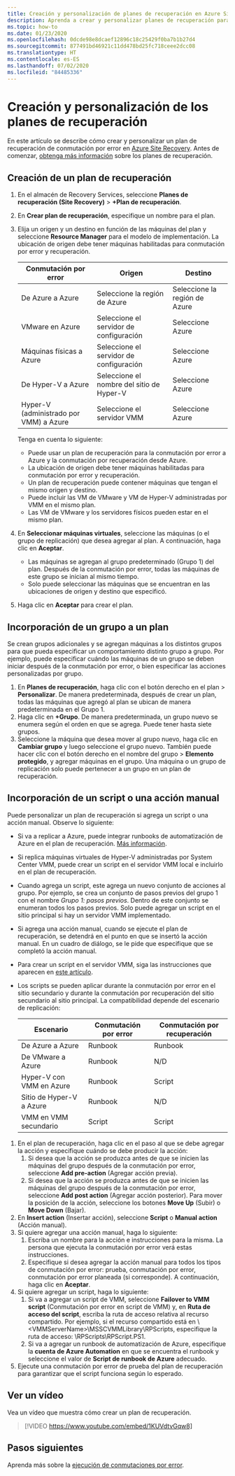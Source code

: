 ```yaml
---
title: Creación y personalización de planes de recuperación en Azure Site Recovery.
description: Aprenda a crear y personalizar planes de recuperación para la recuperación ante desastres mediante el servicio Azure Site Recovery.
ms.topic: how-to
ms.date: 01/23/2020
ms.openlocfilehash: 0dcde98e8dcaef12896c18c25429f0ba7b1b27d4
ms.sourcegitcommit: 877491bd46921c11dd478bd25fc718ceee2dcc08
ms.translationtype: HT
ms.contentlocale: es-ES
ms.lasthandoff: 07/02/2020
ms.locfileid: "84485336"
---
```

# <a name="create-and-customize-recovery-plans"></a>Creación y personalización de los planes de recuperación

En este artículo se describe cómo crear y personalizar un plan de recuperación de conmutación por error en [Azure Site Recovery](site-recovery-overview.md). Antes de comenzar, [obtenga más información](recovery-plan-overview.md) sobre los planes de recuperación.

## <a name="create-a-recovery-plan"></a>Creación de un plan de recuperación

1. En el almacén de Recovery Services, seleccione **Planes de recuperación (Site Recovery)**  >  **+Plan de recuperación**.
2. En **Crear plan de recuperación**, especifique un nombre para el plan.
3. Elija un origen y un destino en función de las máquinas del plan y seleccione **Resource Manager** para el modelo de implementación. La ubicación de origen debe tener máquinas habilitadas para conmutación por error y recuperación. 

    **Conmutación por error** | **Origen** | **Destino** 
   --- | --- | ---
   De Azure a Azure | Seleccione la región de Azure | Seleccione la región de Azure
   VMware en Azure | Seleccione el servidor de configuración | Seleccione Azure
   Máquinas físicas a Azure | Seleccione el servidor de configuración | Seleccione Azure   
   De Hyper-V a Azure | Seleccione el nombre del sitio de Hyper-V | Seleccione Azure
   Hyper-V (administrado por VMM) a Azure  | Seleccione el servidor VMM | Seleccione Azure
  
    Tenga en cuenta lo siguiente:
    - Puede usar un plan de recuperación para la conmutación por error a Azure y la conmutación por recuperación desde Azure.
    - La ubicación de origen debe tener máquinas habilitadas para conmutación por error y recuperación.
    - Un plan de recuperación puede contener máquinas que tengan el mismo origen y destino.
    - Puede incluir las VM de VMware y VM de Hyper-V administradas por VMM en el mismo plan.
    - Las VM de VMware y los servidores físicos pueden estar en el mismo plan.

4. En **Seleccionar máquinas virtuales**, seleccione las máquinas (o el grupo de replicación) que desea agregar al plan. A continuación, haga clic en **Aceptar**.
    - Las máquinas se agregan al grupo predeterminado (Grupo 1) del plan. Después de la conmutación por error, todas las máquinas de este grupo se inician al mismo tiempo.
    - Solo puede seleccionar las máquinas que se encuentran en las ubicaciones de origen y destino que especificó. 
5. Haga clic en **Aceptar** para crear el plan.

## <a name="add-a-group-to-a-plan"></a>Incorporación de un grupo a un plan

Se crean grupos adicionales y se agregan máquinas a los distintos grupos para que pueda especificar un comportamiento distinto grupo a grupo. Por ejemplo, puede especificar cuándo las máquinas de un grupo se deben iniciar después de la conmutación por error, o bien especificar las acciones personalizadas por grupo.

1. En **Planes de recuperación**, haga clic con el botón derecho en el plan > **Personalizar**. De manera predeterminada, después de crear un plan, todas las máquinas que agregó al plan se ubican de manera predeterminada en el Grupo 1.
2. Haga clic en **+Grupo**. De manera predeterminada, un grupo nuevo se enumera según el orden en que se agrega. Puede tener hasta siete grupos.
3. Seleccione la máquina que desea mover al grupo nuevo, haga clic en **Cambiar grupo** y luego seleccione el grupo nuevo. También puede hacer clic con el botón derecho en el nombre del grupo > **Elemento protegido**, y agregar máquinas en el grupo. Una máquina o un grupo de replicación solo puede pertenecer a un grupo en un plan de recuperación.


## <a name="add-a-script-or-manual-action"></a>Incorporación de un script o una acción manual

Puede personalizar un plan de recuperación si agrega un script o una acción manual. Observe lo siguiente:

- Si va a replicar a Azure, puede integrar runbooks de automatización de Azure en el plan de recuperación. [Más información](site-recovery-runbook-automation.md).
- Si replica máquinas virtuales de Hyper-V administradas por System Center VMM, puede crear un script en el servidor VMM local e incluirlo en el plan de recuperación.
- Cuando agrega un script, este agrega un nuevo conjunto de acciones al grupo. Por ejemplo, se crea un conjunto de pasos previos del grupo 1 con el nombre *Grupo 1: pasos previos*. Dentro de este conjunto se enumeran todos los pasos previos. Solo puede agregar un script en el sitio principal si hay un servidor VMM implementado.
- Si agrega una acción manual, cuando se ejecute el plan de recuperación, se detendrá en el punto en que se insertó la acción manual. En un cuadro de diálogo, se le pide que especifique que se completó la acción manual.
- Para crear un script en el servidor VMM, siga las instrucciones que aparecen en [este artículo](hyper-v-vmm-recovery-script.md).
- Los scripts se pueden aplicar durante la conmutación por error en el sitio secundario y durante la conmutación por recuperación del sitio secundario al sitio principal. La compatibilidad depende del escenario de replicación:
    
    **Escenario** | **Conmutación por error** | **Conmutación por recuperación**
    --- | --- | --- 
    De Azure a Azure  | Runbook | Runbook
    De VMware a Azure | Runbook | N/D 
    Hyper-V con VMM en Azure | Runbook | Script
    Sitio de Hyper-V a Azure | Runbook | N/D
    VMM en VMM secundario | Script | Script

1. En el plan de recuperación, haga clic en el paso al que se debe agregar la acción y especifique cuándo se debe producir la acción:
    1. Si desea que la acción se produzca antes de que se inicien las máquinas del grupo después de la conmutación por error, seleccione **Add pre-action** (Agregar acción previa).
    1. Si desea que la acción se produzca antes de que se inicien las máquinas del grupo después de la conmutación por error, seleccione **Add post action** (Agregar acción posterior). Para mover la posición de la acción, seleccione los botones **Move Up** (Subir) o **Move Down** (Bajar).
2. En **Insert action** (Insertar acción), seleccione **Script** o **Manual action** (Acción manual).
3. Si quiere agregar una acción manual, haga lo siguiente:
    1. Escriba un nombre para la acción e instrucciones para la misma. La persona que ejecuta la conmutación por error verá estas instrucciones.
    1. Especifique si desea agregar la acción manual para todos los tipos de conmutación por error: prueba, conmutación por error, conmutación por error planeada (si corresponde). A continuación, haga clic en **Aceptar**.
4. Si quiere agregar un script, haga lo siguiente:
    1. Si va a agregar un script de VMM, seleccione **Failover to VMM script** (Conmutación por error en script de VMM) y, en **Ruta de acceso del script**, escriba la ruta de acceso relativa al recurso compartido. Por ejemplo, si el recurso compartido está en \\\<VMMServerName>\MSSCVMMLibrary\RPScripts, especifique la ruta de acceso: \RPScripts\RPScript.PS1.
    1. Si va a agregar un runbook de automatización de Azure, especifique la **cuenta de Azure Automation** en que se encuentra el runbook y seleccione el valor de **Script de runbook de Azure** adecuado.
5. Ejecute una conmutación por error de prueba del plan de recuperación para garantizar que el script funciona según lo esperado.

## <a name="watch-a-video"></a>Ver un vídeo

Vea un vídeo que muestra cómo crear un plan de recuperación.


> [!VIDEO https://www.youtube.com/embed/1KUVdtvGqw8]

## <a name="next-steps"></a>Pasos siguientes

Aprenda más sobre la [ejecución de conmutaciones por error](site-recovery-failover.md).  

    
